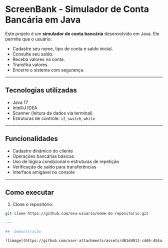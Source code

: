 # ScreenBank - Simulador de Conta Bancária em Java

Este projeto é um **simulador de conta bancária** desenvolvido em Java. Ele permite que o usuário:
- Cadastre seu nome, tipo de conta e saldo inicial.
- Consulte seu saldo.
- Receba valores na conta.
- Transfira valores.
- Encerre o sistema com segurança.

---

## Tecnologias utilizadas
- Java 17
- IntelliJ IDEA
- Scanner (leitura de dados via terminal)
- Estruturas de controle: `if`, `switch`, `while`

---

## Funcionalidades
-  Cadastro dinâmico do cliente
-  Operações bancárias básicas
-  Uso de lógica condicional e estruturas de repetição
-  Verificação de saldo para transferências
-  Interface amigável no console

---

##  Como executar
1. Clone o repositório:
```bash
git clone https://github.com/seu-usuario/nome-do-repositorio.git

---

##  Demonstração

![image](https://github.com/user-attachments/assets/d01dd911-c4d6-454a-92bb-433874be63e9)

